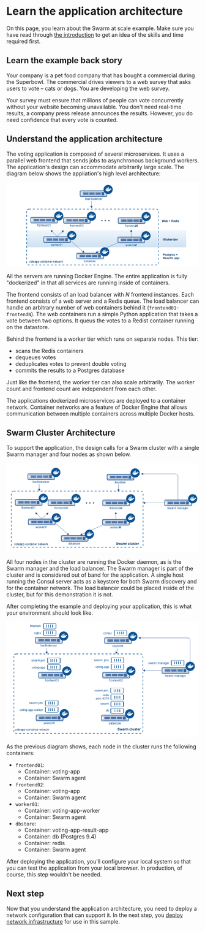 <!--[metadata]>
+++
aliases = ["/swarm/swarm_at_scale/about/"]
title = "Learn the application architecture"
description = "Try Swarm at scale"
keywords = ["docker, swarm, scale, voting, application, archiecture"]
[menu.main]
parent="scale_swarm"
weight=-99
+++
<![end-metadata]-->

# Learn the application architecture

On this page, you learn about the Swarm at scale example.  Make sure you have
read through [the introduction](index.md) to get an idea of the skills and time
required first.

## Learn the example back story

Your company is a pet food company that has bought a commercial during the
Superbowl. The commercial drives viewers to a web survey that asks users to vote
&ndash; cats or dogs. You are developing the web survey.

Your survey must ensure that millions of people can vote concurrently without
your website becoming unavailable. You don't need real-time results, a company
press release announces the results. However, you do need confidence that every
vote is counted.

## Understand the application architecture

The voting application is composed of several microservices. It uses a parallel
web frontend that sends jobs to asynchronous background workers. The
application's design can accommodate arbitrarily large scale. The diagram below
shows the appliation's high level architecture:

![](../images/app-architecture.png)

All the servers are running Docker Engine. The entire application is fully
"dockerized" in that all services are running inside of containers.

The frontend consists of an load balancer with *N* frontend instances. Each
frontend consists of a web server and a Redis queue. The load balancer can
handle an arbitrary number of web containers behind it (`frontend01`-
`frontendN`). The web containers run a simple Python application that takes a
vote between two options. It queus the votes to a Redist container running on
the datastore.

Behind the frontend is a worker tier which runs on separate nodes. This tier:

* scans the Redis containers
* dequeues votes
* deduplicates votes to prevent double voting
* commits the results to a Postgres database

Just like the frontend, the worker tier can also scale arbitrarily. The worker
count and frontend count are independent from each other.

The applications dockerized microservices are deployed to a container network.
Container networks are a feature of Docker Engine that allows communication
between multiple containers across multiple Docker hosts.

## Swarm Cluster Architecture

To support the application, the design calls for a Swarm cluster with a single
Swarm manager and four nodes as shown below.

![](../images/swarm-cluster-arch.png)

All four nodes in the cluster are running the Docker daemon, as is the Swarm
manager and the load balancer. The Swarm manager is part of the cluster and is
considered out of band for the application. A single host running the Consul
server acts as a keystore for both Swarm discovery and for the container
network. The load balancer could be placed inside of the cluster, but for this
demonstration it is not.

After completing the example and deploying your application, this
is what your environment should look like.

![](../images/final-result.png)

As the previous diagram shows, each node in the cluster runs the following containers:

- `frontend01`:
  - Container: voting-app 
  - Container: Swarm agent
- `frontend02`:
  - Container: voting-app
  - Container: Swarm agent
- `worker01`:
  - Container: voting-app-worker
  - Container: Swarm agent
- `dbstore`:
  - Container: voting-app-result-app
  - Container: db (Postgres 9.4)
  - Container: redis
  - Container: Swarm agent


After deploying the application, you'll configure your local system so that you
can test the application from your local browser. In production, of course, this
step wouldn't be needed.


## Next step

Now that you understand the application architecture, you need to deploy a
network configuration that can support it. In the next step, you
[deploy network infrastructure](deploy-infra.md) for use in this sample.
